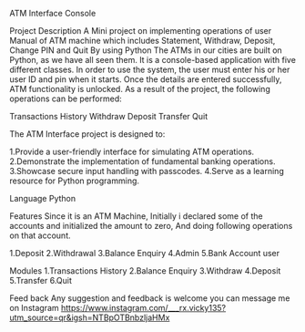 ATM Interface Console

Project Description
A Mini project on implementing operations  of user Manual of ATM machine which
includes Statement, Withdraw, Deposit, Change PIN and Quit By using Python 
The ATMs in our cities are built on Python, as we have all seen them. 
It is a console-based application with five different classes. 
In order to use the system, the user must enter his or her user ID and pin when it starts. 
Once the details are entered successfully, ATM functionality is unlocked. 
As a result of the project, the following operations can be performed:

Transactions History
Withdraw
Deposit
Transfer
Quit

The ATM Interface project is designed to:

1.Provide a user-friendly interface for simulating ATM operations.
2.Demonstrate the implementation of fundamental banking operations.
3.Showcase secure input handling with passcodes.
4.Serve as a learning resource for Python programming.

Language
Python 


Features
Since it is an ATM Machine, 
Initially i declared some of the accounts and initialized the amount to zero, 
And doing following operations on that account.

1.Deposit
2.Withdrawal
3.Balance Enquiry
4.Admin
5.Bank Account user


Modules
1.Transactions History
2.Balance Enquiry
3.Withdraw
4.Deposit
5.Transfer
6.Quit

Feed back
Any suggestion and  feedback is welcome
you can message me on  Instagram
https://www.instagram.com/___rx.vicky135?utm_source=qr&igsh=NTBpOTBnbzljaHMx








